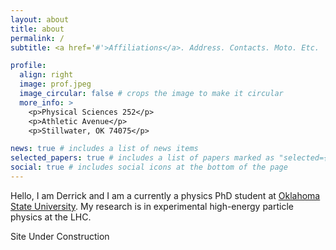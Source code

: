 ```yaml
---
layout: about
title: about
permalink: /
subtitle: <a href='#'>Affiliations</a>. Address. Contacts. Moto. Etc.

profile:
  align: right
  image: prof.jpeg
  image_circular: false # crops the image to make it circular
  more_info: >
    <p>Physical Sciences 252</p>
    <p>Athletic Avenue</p>
    <p>Stillwater, OK 74075</p>

news: true # includes a list of news items
selected_papers: true # includes a list of papers marked as "selected={true}"
social: true # includes social icons at the bottom of the page
---
```


Hello, I am Derrick and I am a currently a physics PhD student at [Oklahoma State University](https://physics.okstate.edu). My research is in experimental high-energy particle physics at the LHC.

Site Under Construction
